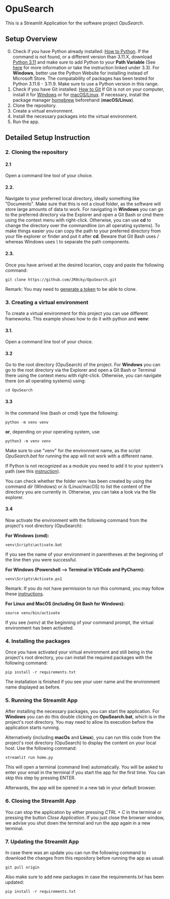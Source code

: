 # OpuSearch
This is a Streamlit Application for the software project *OpuSearch*.

## Setup Overview
0. Check if you have Python already installed: [How to Python](https://www.howtogeek.com/796841/check-python-version/). If the command is not found, or a different version than 3.11.X, download [Python 3.11](https://www.python.org/downloads/release/python-3116/) and make sure to add Python to your **Path Variable** (See [here](https://realpython.com/add-python-to-path/) for more information or take the instruction linked under 3.3). For **Windows**, better use the Python Website for installing instead of Microsoft Store. The compatability of packages has been tested for Python 3.11.6 - 3.11.9. Make sure to use a Python version in this range.
1. Check if you have Git installed: [How to Git](https://www.linode.com/docs/guides/how-to-install-git-on-linux-mac-and-windows/) If Git is not on your computer, install it for [Windows](https://git-scm.com/download/win) or for [macOS/Linux](https://git-scm.com/download/mac). If necessary, install the package manager [homebrew](https://brew.sh/) beforehand (**macOS/Linux**).
2. Clone the repository.
3. Create a virtual environment.
4. Install the necessary packages into the virtual environment.
5. Run the app.

## Detailed Setup Instruction

### 2. Cloning the repository
#### 2.1 
Open a command line tool of your choice. <br>
#### 2.2. 
Navigate to your preferred local directory, ideally something like "Documents". Make sure that this is not a cloud folder, as the software will store large amounts of data to work.
For navigating in **Windows** you can go to the preferred directory via the Explorer and open a Git Bash or cmd 
there using the context menu with right-click. Otherwise, you can use **cd** to change the directory over the commandline (on all operating systems). To make things easier you can copy the path to your preferred directory from your file explorer or finder and put it after **cd**. Beware that Git Bash uses */* whereas Windows uses *\\* to separate the path components.<br>
#### 2.3. 
Once you have arrived at the desired locarion, copy and paste the following command:


```
git clone https://github.com/JR0cky/OpuSearch.git
```

Remark: You may need to [generate a token](https://docs.github.com/en/authentication/keeping-your-account-and-data-secure/managing-your-personal-access-tokens) to be able to clone.

### 3. Creating a virtual environment
To create a virtual environment for this project you can use different frameworks.
This example shows how to do it with python and **venv**:

#### 3.1. 
Open a command line tool of your choice. <br>
#### 3.2 
Go to the root directory (OpuSearch) of the project.
For **Windows** you can go to the root directory via the Explorer and open a Git Bash or Terminal there using the context menu with right-click. Otherwise, you can navigate there (on all operating systems) using:
```
cd OpuSearch
```


#### 3.3 
In the command line (bash or cmd) type the following:
```
python -m venv venv
```
**or**, depending on your operating system, use

```
python3 -m venv venv
```


Make sure to use "venv" for the environment name, as the script *OpuSearch.bat* for running the app
will not work with a different name.

If Python is not recognized as a module you need to add it to your system's path
(see this [instruction](https://realpython.com/add-python-to-path/)).

You can check whether the folder *venv* has been created by using the command *dir* (Windows) or *ls* (Linux/macOS) 
to list the content of the directory you are currently in. Otherwise, you can take a look via the file explorer.

#### 3.4 

Now activate the environment with the following command from the project's root directory (OpuSearch):

**For Windows (cmd):**
```
venv\Scripts\activate.bat
```
If you see the name of your environment in parentheses at the beginning of the line then you were successful.

**For Windows (Powershell --> Terminal in VSCode and PyCharm):**

```
venv\Scripts\Activate.ps1
```

Remark: If you do not have permission to run this command, 
you may follow these [instructions](https://support.enthought.com/hc/en-us/articles/360058403072-Windows-error-activate-ps1-cannot-be-loaded-because-running-scripts-is-disabled-UnauthorizedAccess-).

**For Linux and MacOS (including Git Bash for Windows):**
```
source venv/bin/activate
```

If you see *(venv)* at the beginning of your command prompt, the virtual environment has been activated.

### 4. Installing the packages


Once you have activated your virtual environment and still being in the project's root directory, you can install the required packages 
with the following command:

```
pip install -r requirements.txt
```
The installation is finished if you see your user name and the environment name displayed as before.

### 5. Running the Streamlit App

After installing the necessary packages, you  can start the application. For **Windows** you can do this double clicking on **OpuSearch.bat**, which is in the project's root directory. 
You may need to allow its execution before the application starts running.

Alternatively (including **macOs** and **Linux**), you can run this code from the project's root directory (OpuSearch) to display the content on your local host. 
Use the following command:

```
streamlit run home.py
```

This will open a terminal (command line) automatically.
You will be asked to enter your email in the terminal if you start the app for the first time.
You can skip this step by pressing ENTER. 

Afterwards, the app will be opened in a new tab in your default browser.

### 6. Closing the Streamlit App
You can stop the application by either pressing *CTRL + C* in the terminal 
or pressing the button *Close Application*. 
If you just close the browser window, we advise you shut down the terminal
and run the app again in a new terminal.



### 7. Updating the Streamlit App

In case there was an update you can run the following command to download
the changes from this repository before running the app as usual:

```
git pull origin
```
Also make sure to add new packages in case the requirements.txt has been updated:

```
pip install -r requirements.txt
```

